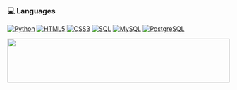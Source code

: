 ### 💻 Languages
  [![Python](https://img.shields.io/badge/-Python-black?style=flat&logo=python&link=https://github.com/Quananhle/Python-AWS-TradingAI)](https://github.com/nathan-mascarenhas)
  [![HTML5](https://img.shields.io/badge/-HTML5-E34F26?style=flat&logo=html5&logoColor=white&link=https://github.com/Quananhle/Front-End-Dev)](https://github.com/nathan-mascarenhas) 
  [![CSS3](https://img.shields.io/badge/-CSS3-1572B6?style=flat&logo=css3&link=https://github.com/Quananhle/Front-End-Dev)](https://github.com/nathan-mascarenhas) 
  [![SQL](https://img.shields.io/badge/-SQL-orange?style=flat&logo=sql&link=https://github.com/Quananhle)](https://github.com/nathan-mascarenhas)
  [![MySQL](https://img.shields.io/badge/-MySQL-lightgray?style=flat&logo=mysql&link=https://github.com/Quananhle)](https://github.com/nathan-mascarenhas)
  [![PostgreSQL](https://img.shields.io/badge/-PostgreSQL-blue?style=flat&logo=postgresql&link=https://github.com/Quananhle)](https://github.com/nathan-mascarenhas)

<a><img width="100%" height="100" src="https://github-readme-stats.vercel.app/api?username=nathan-mascarenhas&show_icons=true&theme=gotham"></a>
